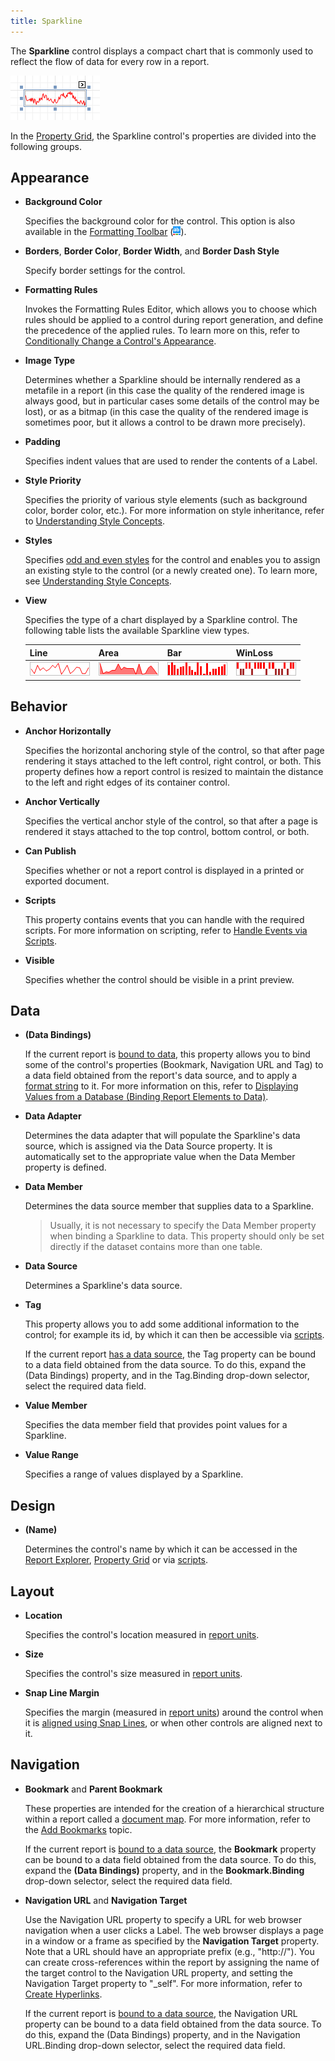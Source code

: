 ```yaml
---
title: Sparkline
---
```

The **Sparkline** control displays a compact chart that is commonly used to reflect the flow of data for every row in a report.

![RD_Controlds_Sparkline](../../../../../images/Img23719.png)

In the [Property Grid](../../../../../../interface-elements-for-desktop/articles/report-designer/report-designer-for-winforms/report-designer-reference/report-designer-ui/property-grid.md), the Sparkline control's properties are divided into the following groups.

## Appearance
* **Background Color**
	
	Specifies the background color for the control. This option is also available in the [Formatting Toolbar](../../../../../../interface-elements-for-desktop/articles/report-designer/report-designer-for-winforms/report-designer-reference/report-designer-ui/formatting-toolbar.md) (![RD_Toolbars_Format_Back](../../../../../images/Img8441.png)).
* **Borders**, **Border Color**, **Border Width**, and **Border Dash Style**
	
	Specify border settings for the control.
* **Formatting Rules**
	
	Invokes the Formatting Rules Editor, which allows you to choose which rules should be applied to a control during report generation, and define the precedence of the applied rules. To learn more on this, refer to [Conditionally Change a Control's Appearance](../../../../../../interface-elements-for-desktop/articles/report-designer/report-designer-for-winforms/create-reports/styles-and-conditional-formatting/conditionally-change-a-control's-appearance.md).
* **Image Type**
	
	Determines whether a Sparkline should be internally rendered as a metafile in a report (in this case the quality of the rendered image is always good, but in particular cases some details of the control may be lost), or as a bitmap (in this case the quality of the rendered image is sometimes poor, but it allows a control to be drawn more precisely).
* **Padding**
	
	Specifies indent values that are used to render the contents of a Label.
* **Style Priority**
	
	Specifies the priority of various style elements (such as background color, border color, etc.). For more information on style inheritance, refer to [Understanding Style Concepts](../../../../../../interface-elements-for-desktop/articles/report-designer/report-designer-for-winforms/create-reports/styles-and-conditional-formatting/understanding-style-concepts.md).
* **Styles**
	
	Specifies [odd and even styles](../../../../../../interface-elements-for-desktop/articles/report-designer/report-designer-for-winforms/create-reports/styles-and-conditional-formatting/use-odd-and-even-styles.md) for the control and enables you to assign an existing style to the control (or a newly created one). To learn more, see [Understanding Style Concepts](../../../../../../interface-elements-for-desktop/articles/report-designer/report-designer-for-winforms/create-reports/styles-and-conditional-formatting/understanding-style-concepts.md).
* **View**
	
	Specifies the type of a chart displayed by a Sparkline control. The following table lists the available Sparkline view types.
	
	| Line | Area | Bar | WinLoss |
	|---|---|---|---|
	| ![xr-sparkline-line-view](../../../../../images/Img19306.png) | ![xr-sparkline-area-view](../../../../../images/Img19307.png) | ![xr-sparkline-bar-view](../../../../../images/Img19308.png) | ![xr-sparkline-win-loss-view](../../../../../images/Img19309.png) |

## Behavior
* **Anchor Horizontally**
	
	Specifies the horizontal anchoring style of the control, so that after page rendering it stays attached to the left control, right control, or both. This property defines how a report control is resized to maintain the distance to the left and right edges of its container control.
* **Anchor Vertically**
	
	Specifies the vertical anchor style of the control, so that after a page is rendered it stays attached to the top control, bottom control, or both.
* **Can Publish**
	
	Specifies whether or not a report control is displayed in a printed or exported document.
* **Scripts**
	
	This property contains events that you can handle with the required scripts. For more information on scripting, refer to [Handle Events via Scripts](../../../../../../interface-elements-for-desktop/articles/report-designer/report-designer-for-winforms/create-reports/miscellaneous/handle-events-via-scripts.md).
* **Visible**
	
	Specifies whether the control should be visible in a print preview.

## Data
* **(Data Bindings)**
	
	If the current report is [bound to data](../../../../../../interface-elements-for-desktop/articles/report-designer/report-designer-for-winforms/create-reports/binding-a-report-to-data.md), this property allows you to bind some of the control's properties (Bookmark, Navigation URL and Tag) to a data field obtained from the report's data source, and to apply a [format string](../../../../../../interface-elements-for-desktop/articles/report-designer/report-designer-for-winforms/report-editing-basics/change-value-formatting-of-report-elements.md) to it. For more information on this, refer to [Displaying Values from a Database (Binding Report Elements to Data)](../../../../../../interface-elements-for-desktop/articles/report-designer/report-designer-for-winforms/report-editing-basics/displaying-values-from-a-database-(binding-report-elements-to-data).md).
* **Data Adapter**
	
	Determines the data adapter that will populate the Sparkline's data source, which is assigned via the Data Source property. It is automatically set to the appropriate value when the Data Member property is defined.
* **Data Member**
	
	Determines the data source member that supplies data to a Sparkline.
	
	> Usually, it is not necessary to specify the Data Member property when binding a Sparkline to data. This property should only be set directly if the dataset contains more than one table.
* **Data Source**
	
	 
	
	Determines a Sparkline's data source.
* **Tag**
	
	This property allows you to add some additional information to the control; for example its id, by which it can then be accessible via [scripts](../../../../../../interface-elements-for-desktop/articles/report-designer/report-designer-for-winforms/create-reports/miscellaneous/handle-events-via-scripts.md).
	
	If the current report [has a data source](../../../../../../interface-elements-for-desktop/articles/report-designer/report-designer-for-winforms/create-reports/binding-a-report-to-data.md), the Tag property can be bound to a data field obtained from the data source. To do this, expand the (Data Bindings) property, and in the Tag.Binding drop-down selector, select the required data field.
* **Value Member**
	
	Specifies the data member field that provides point values for a Sparkline.
* **Value Range**
	
	Specifies a range of values displayed by a Sparkline.

## Design
* **(Name)**
	
	Determines the control's name by which it can be accessed in the [Report Explorer](../../../../../../interface-elements-for-desktop/articles/report-designer/report-designer-for-winforms/report-designer-reference/report-designer-ui/report-explorer.md), [Property Grid](../../../../../../interface-elements-for-desktop/articles/report-designer/report-designer-for-winforms/report-designer-reference/report-designer-ui/property-grid.md) or via [scripts](../../../../../../interface-elements-for-desktop/articles/report-designer/report-designer-for-winforms/create-reports/miscellaneous/handle-events-via-scripts.md).

## Layout
* **Location**
	
	Specifies the control's location measured in [report units](../../../../../../interface-elements-for-desktop/articles/report-designer/report-designer-for-winforms/create-reports/basic-operations/change-measurement-units-of-a-report.md).
* **Size**
	
	Specifies the control's size measured in [report units](../../../../../../interface-elements-for-desktop/articles/report-designer/report-designer-for-winforms/create-reports/basic-operations/change-measurement-units-of-a-report.md).
* **Snap Line Margin**
	
	Specifies the margin (measured in [report units](../../../../../../interface-elements-for-desktop/articles/report-designer/report-designer-for-winforms/create-reports/basic-operations/change-measurement-units-of-a-report.md)) around the control when it is [aligned using Snap Lines](../../../../../../interface-elements-for-desktop/articles/report-designer/report-designer-for-winforms/create-reports/basic-operations/controls-positioning.md), or when other controls are aligned next to it.

## Navigation
* **Bookmark** and **Parent Bookmark**
	
	These properties are intended for the creation of a hierarchical structure within a report called a [document map](../../../../../../interface-elements-for-desktop/articles/print-preview/print-preview-for-winforms/viewing-and-navigating/navigate-in-print-preview-using-bookmarks.md). For more information, refer to the [Add Bookmarks](../../../../../../interface-elements-for-desktop/articles/report-designer/report-designer-for-winforms/create-reports/report-navigation-and-interactivity-/add-bookmarks.md) topic.
	
	If the current report is [bound to a data source](../../../../../../interface-elements-for-desktop/articles/report-designer/report-designer-for-winforms/create-reports/binding-a-report-to-data.md), the **Bookmark** property can be bound to a data field obtained from the data source. To do this, expand the **(Data Bindings)** property, and in the **Bookmark.Binding** drop-down selector, select the required data field.
* **Navigation URL** and **Navigation Target**
	
	Use the Navigation URL property to specify a URL for web browser navigation when a user clicks a Label. The web browser displays a page in a window or a frame as specified by the **Navigation Target** property. Note that a URL should have an appropriate prefix (e.g., "http://"). You can create cross-references within the report by assigning the name of the target control to the Navigation URL property, and setting the Navigation Target property to "_self". For more information, refer to [Create Hyperlinks](../../../../../../interface-elements-for-desktop/articles/report-designer/report-designer-for-winforms/create-reports/report-navigation-and-interactivity-/create-hyperlinks.md).
	 
	
	If the current report is [bound to a data source](../../../../../../interface-elements-for-desktop/articles/report-designer/report-designer-for-winforms/create-reports/binding-a-report-to-data.md), the Navigation URL property can be bound to a data field obtained from the data source. To do this, expand the (Data Bindings) property, and in the Navigation URL.Binding drop-down selector, select the required data field.